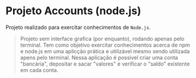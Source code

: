 # Projeto Accounts (node.js)

Projeto realizado para exercitar conhecimentos de <code>Node.js</code>.

> Projeto sem interface grafica (por enquanto), rodando apenas pelo terminal. Tem como objetivo exercitar conhecimentos acerca de npm e node.js em uma aplicção prática e utilizável mesmo sendo utilizada apens pelo terminal.
> Nessa aplicação é possivel criar uma conta "bancária", depositar e sacar "valores" e verificar o "saldo" existente em cada conta.
